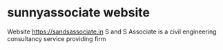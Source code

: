 # sunnyassociate website
Website 
https://sandsassociate.in
S and S Associate is a civil engineering consultancy service providing firm
